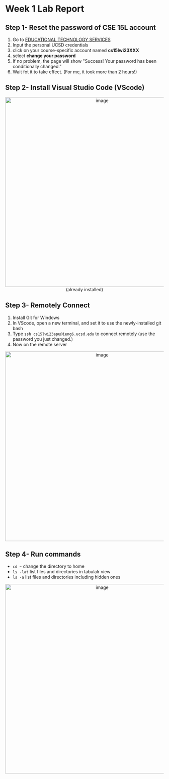 # Week 1 Lab Report

## Step 1- Reset the password of CSE 15L account
1. Go to [EDUCATIONAL TECHNOLOGY SERVICES](https://sdacs.ucsd.edu/~icc/index.php)
2. Input the personal UCSD credentials
3. click on your course-specific account named **cs15lwi23XXX**
4. select **change your password**
5. If no problem, the page will show "Success! Your password has been conditionally changed."
6. Wait fot it to take effect. (For me, it took more than 2 hours!)

## Step 2- Install Visual Studio Code (VScode)
<div align = center><img width="600" alt="image" src="https://user-images.githubusercontent.com/59520785/212753429-5688bd17-a528-4c8e-ac80-251c2bf4f2e3.png"></div>
<div align = center>(already installed)</div>

## Step 3- Remotely Connect
1. Install Git for Windows
2. In VScode, open a new terminal, and set it to use the newly-installed git bash
3. Type `ssh cs15lwi23apu@ieng6.ucsd.edu` to connect remotely (use the password you just changed.)
4. Now on the remote server
<div align = center><img width="600" alt="image" src="https://user-images.githubusercontent.com/59520785/212752783-599992e8-cdeb-4d4c-aca5-694402311e85.png"></div>

## Step 4- Run commands
* `cd ~` change the directory to home
* `ls -lat` list files and directories in tabulalr view
* `ls -a` list files and directories including hidden ones
<div align = center><img width="600" alt="image" src="https://user-images.githubusercontent.com/59520785/212753143-2e35ba45-4a07-4834-98e3-09d9ce2c8e3a.png"></div>
